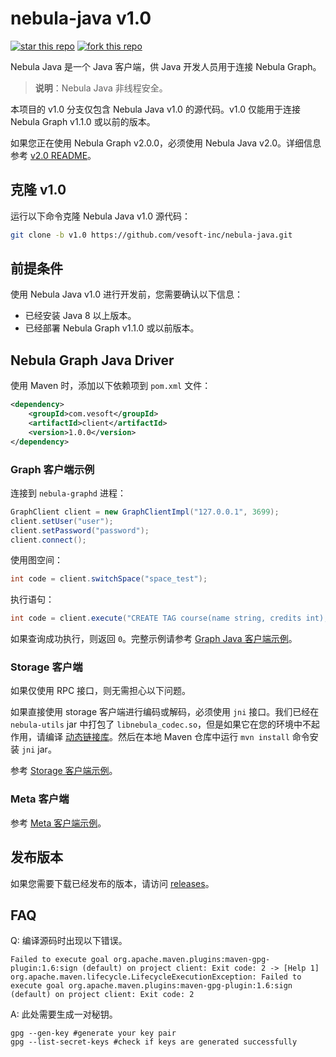 # nebula-java v1.0

[![star this repo](http://githubbadges.com/star.svg?user=vesoft-inc&repo=nebula-java&style=default)](https://github.com/vesoft-inc/nebula-java)
[![fork this repo](http://githubbadges.com/fork.svg?user=vesoft-inc&repo=nebula-java&style=default)](https://github.com/vesoft-inc/nebula-java/fork)

Nebula Java 是一个 Java 客户端，供 Java 开发人员用于连接 Nebula Graph。

> **说明**：Nebula Java 非线程安全。

本项目的 v1.0 分支仅包含 Nebula Java v1.0 的源代码。v1.0 仅能用于连接 Nebula Graph v1.1.0 或以前的版本。

如果您正在使用 Nebula Graph v2.0.0，必须使用 Nebula Java v2.0。详细信息参考 [v2.0 README](https://github.com/vesoft-inc/nebula-java)。

## 克隆 v1.0

运行以下命令克隆 Nebula Java v1.0 源代码：

```bash
git clone -b v1.0 https://github.com/vesoft-inc/nebula-java.git
```

## 前提条件

使用 Nebula Java v1.0 进行开发前，您需要确认以下信息：

- 已经安装 Java 8 以上版本。
- 已经部署 Nebula Graph v1.1.0 或以前版本。

## Nebula Graph Java Driver

使用 Maven 时，添加以下依赖项到 `pom.xml` 文件：

```xml
<dependency>
    <groupId>com.vesoft</groupId>
    <artifactId>client</artifactId>
    <version>1.0.0</version>
</dependency>
```

### Graph 客户端示例

连接到 `nebula-graphd` 进程：

```java
GraphClient client = new GraphClientImpl("127.0.0.1", 3699);
client.setUser("user");
client.setPassword("password");
client.connect();
```

使用图空间：

```java
int code = client.switchSpace("space_test");
```

执行语句：

```java
int code = client.execute("CREATE TAG course(name string, credits int);");
```

如果查询成功执行，则返回 `0`。完整示例请参考 [Graph Java 客户端示例](./examples/src/main/java/com/vesoft/nebula/examples/GraphClientExample.java)。

### Storage 客户端

如果仅使用 RPC 接口，则无需担心以下问题。

如果直接使用 storage 客户端进行编码或解码，必须使用 `jni` 接口。我们已经在 `nebula-utils` jar 中打包了 `libnebula_codec.so`，但是如果它在您的环境中不起作用，请编译 [动态链接库](https://github.com/vesoft-inc/nebula/tree/master/src/jni)。然后在本地 Maven 仓库中运行 `mvn install` 命令安装 `jni` jar。

参考 [Storage 客户端示例](https://github.com/vesoft-inc/nebula-java/blob/master/examples/src/main/java/com/vesoft/nebula/examples/StorageClientExample.java)。

### Meta 客户端

参考 [Meta 客户端示例](https://github.com/vesoft-inc/nebula-java/blob/master/examples/src/main/java/com/vesoft/nebula/examples/MetaClientExample.java)。

## 发布版本

如果您需要下载已经发布的版本，请访问 [releases](https://github.com/vesoft-inc/nebula-java/releases)。

## FAQ

Q: 编译源码时出现以下错误。

```text
Failed to execute goal org.apache.maven.plugins:maven-gpg-plugin:1.6:sign (default) on project client: Exit code: 2 -> [Help 1]
org.apache.maven.lifecycle.LifecycleExecutionException: Failed to execute goal org.apache.maven.plugins:maven-gpg-plugin:1.6:sign (default) on project client: Exit code: 2
```

A: 此处需要生成一对秘钥。

```text
gpg --gen-key #generate your key pair
gpg --list-secret-keys #check if keys are generated successfully
```

